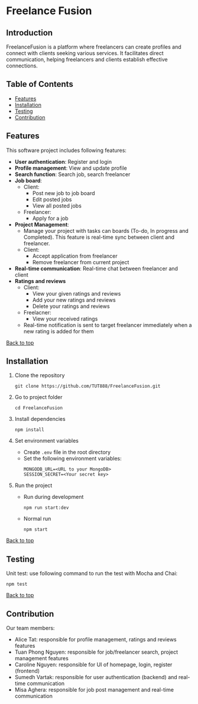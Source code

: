 # Freelance Fusion

## Introduction
FreelanceFusion is a platform where freelancers can create profiles and
connect with clients seeking various services. It facilitates direct
communication, helping freelancers and clients establish effective
connections.

## Table of Contents
- [Features](#features)
- [Installation](#installation)
- [Testing](#testing)
- [Contribution](#contribution)

## Features
This software project includes following features:
- **User authentication**: Register and login
- **Profile management**: View and update profile
- **Search function**: Search job, search freelancer
- **Job board**:
    - Client:
        - Post new job to job board
        - Edit posted jobs
        - View all posted jobs
    - Freelancer:
        - Apply for a job
- **Project Management**: 
    - Manage your project with tasks can boards (To-do, In progress and Completed). This feature is real-time sync between client and freelancer.
    - Client:
        - Accept application from freelancer
        - Remove freelancer from current project
- **Real-time communication**: Real-time chat between freelancer and client
- **Ratings and reviews**
    - Client: 
        - View your given ratings and reviews
        - Add your new ratings and reviews
        - Delete your ratings and reviews
    - Freelacner:
        - View your received ratings
    - Real-time notification is sent to target freelancer immediately when a new rating is added for them

[Back to top](#introduction)

## Installation
1. Clone the repository

    ```
    git clone https://github.com/TUT888/FreelanceFusion.git
    ```

2. Go to project folder

    ```
    cd FreelanceFusion
    ```

2. Install dependencies
    ```
    npm install
    ```

3. Set environment variables

    - Create `.env` file in the root directory
    - Set the following environment variables:
        ```
        MONGODB_URL=<URL to your MongoDB>
        SESSION_SECRET=<Your secret key>
        ```

4. Run the project
    - Run during development
        ```
        npm run start:dev
        ```
    - Normal run
        ```
        npm start
        ```

[Back to top](#introduction)

## Testing

Unit test: use following command to run the test with Mocha and Chai:
```
npm test
```
    
[Back to top](#introduction)

## Contribution
Our team members:
- Alice Tat: responsible for profile management, ratings and reviews features
- Tuan Phong Nguyen: responsible for job/freelancer search, project management features
- Caroline Nguyen: responsible for UI of homepage, login, register (frontend)
- Sumedh Vartak: responsible for user authentication (backend) and real-time communication
- Misa Aghera: responsible for job post management and real-time communication
